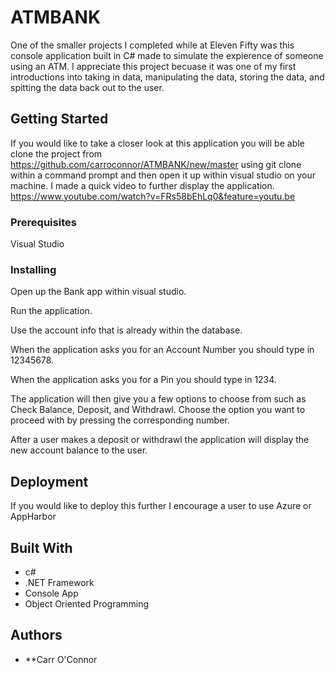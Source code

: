 # ATMBANK
One of the smaller projects I completed while at Eleven Fifty was this console application built in C# made to simulate the expierence
of someone using an ATM.  I appreciate this project becuase it was one of my first introductions into taking in data, manipulating the
data, storing the data, and spitting the data back out to the user.  

## Getting Started

If you would like to take a closer look at this application you will be able clone the project from 
https://github.com/carroconnor/ATMBANK/new/master using git clone within a command prompt and then open it up within visual studio on
your machine.  I made a quick video to further display the application. https://www.youtube.com/watch?v=FRs58bEhLq0&feature=youtu.be

### Prerequisites

Visual Studio

### Installing

Open up the Bank app within visual studio.

Run the application.

Use the account info that is already within the database.

When the application asks you for an Account Number you should type in 12345678.

When the application asks you for a Pin you should type in 1234.

The application will then give you a few options to choose from such as Check Balance, Deposit, and Withdrawl.
Choose the option you want to proceed with by pressing the corresponding number.

After a user makes a deposit or withdrawl the application will display the new account balance to the user.

## Deployment

If you would like to deploy this further I encourage a user to use Azure or AppHarbor

## Built With

* c#
* .NET Framework
* Console App
* Object Oriented Programming

## Authors

* **Carr O'Connor
